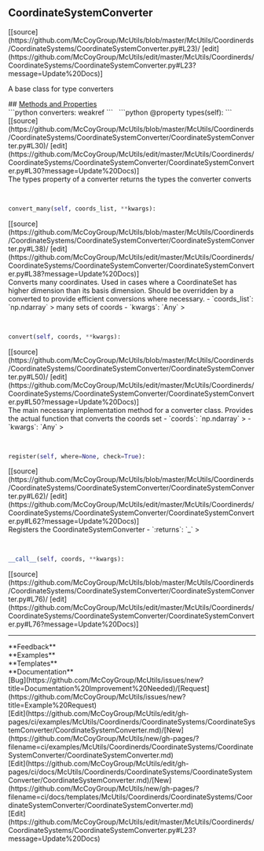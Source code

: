 ## <a id="McUtils.Coordinerds.CoordinateSystems.CoordinateSystemConverter.CoordinateSystemConverter">CoordinateSystemConverter</a> 

<div class="docs-source-link" markdown="1">
[[source](https://github.com/McCoyGroup/McUtils/blob/master/McUtils/Coordinerds/CoordinateSystems/CoordinateSystemConverter.py#L23)/
[edit](https://github.com/McCoyGroup/McUtils/edit/master/McUtils/Coordinerds/CoordinateSystems/CoordinateSystemConverter.py#L23?message=Update%20Docs)]
</div>

A base class for type converters







<div class="collapsible-section">
 <div class="collapsible-section collapsible-section-header" markdown="1">
## <a class="collapse-link" data-toggle="collapse" href="#methods" markdown="1"> Methods and Properties</a> <a class="float-right" data-toggle="collapse" href="#methods"><i class="fa fa-chevron-down"></i></a>
 </div>
 <div class="collapsible-section collapsible-section-body collapse show" id="methods" markdown="1">
 ```python
converters: weakref
```
<a id="McUtils.Coordinerds.CoordinateSystems.CoordinateSystemConverter.CoordinateSystemConverter.types" class="docs-object-method">&nbsp;</a> 
```python
@property
types(self): 
```
<div class="docs-source-link" markdown="1">
[[source](https://github.com/McCoyGroup/McUtils/blob/master/McUtils/Coordinerds/CoordinateSystems/CoordinateSystemConverter/CoordinateSystemConverter.py#L30)/
[edit](https://github.com/McCoyGroup/McUtils/edit/master/McUtils/Coordinerds/CoordinateSystems/CoordinateSystemConverter/CoordinateSystemConverter.py#L30?message=Update%20Docs)]
</div>
The types property of a converter returns the types the converter converts


<a id="McUtils.Coordinerds.CoordinateSystems.CoordinateSystemConverter.CoordinateSystemConverter.convert_many" class="docs-object-method">&nbsp;</a> 
```python
convert_many(self, coords_list, **kwargs): 
```
<div class="docs-source-link" markdown="1">
[[source](https://github.com/McCoyGroup/McUtils/blob/master/McUtils/Coordinerds/CoordinateSystems/CoordinateSystemConverter/CoordinateSystemConverter.py#L38)/
[edit](https://github.com/McCoyGroup/McUtils/edit/master/McUtils/Coordinerds/CoordinateSystems/CoordinateSystemConverter/CoordinateSystemConverter.py#L38?message=Update%20Docs)]
</div>
Converts many coordinates. Used in cases where a CoordinateSet has higher dimension
than its basis dimension. Should be overridden by a converted to provide efficient conversions
where necessary.
  - `coords_list`: `np.ndarray`
    > many sets of coords
  - `kwargs`: `Any`
    >


<a id="McUtils.Coordinerds.CoordinateSystems.CoordinateSystemConverter.CoordinateSystemConverter.convert" class="docs-object-method">&nbsp;</a> 
```python
convert(self, coords, **kwargs): 
```
<div class="docs-source-link" markdown="1">
[[source](https://github.com/McCoyGroup/McUtils/blob/master/McUtils/Coordinerds/CoordinateSystems/CoordinateSystemConverter/CoordinateSystemConverter.py#L50)/
[edit](https://github.com/McCoyGroup/McUtils/edit/master/McUtils/Coordinerds/CoordinateSystems/CoordinateSystemConverter/CoordinateSystemConverter.py#L50?message=Update%20Docs)]
</div>
The main necessary implementation method for a converter class.
Provides the actual function that converts the coords set
  - `coords`: `np.ndarray`
    > 
  - `kwargs`: `Any`
    >


<a id="McUtils.Coordinerds.CoordinateSystems.CoordinateSystemConverter.CoordinateSystemConverter.register" class="docs-object-method">&nbsp;</a> 
```python
register(self, where=None, check=True): 
```
<div class="docs-source-link" markdown="1">
[[source](https://github.com/McCoyGroup/McUtils/blob/master/McUtils/Coordinerds/CoordinateSystems/CoordinateSystemConverter/CoordinateSystemConverter.py#L62)/
[edit](https://github.com/McCoyGroup/McUtils/edit/master/McUtils/Coordinerds/CoordinateSystems/CoordinateSystemConverter/CoordinateSystemConverter.py#L62?message=Update%20Docs)]
</div>
Registers the CoordinateSystemConverter
  - `:returns`: `_`
    >


<a id="McUtils.Coordinerds.CoordinateSystems.CoordinateSystemConverter.CoordinateSystemConverter.__call__" class="docs-object-method">&nbsp;</a> 
```python
__call__(self, coords, **kwargs): 
```
<div class="docs-source-link" markdown="1">
[[source](https://github.com/McCoyGroup/McUtils/blob/master/McUtils/Coordinerds/CoordinateSystems/CoordinateSystemConverter/CoordinateSystemConverter.py#L76)/
[edit](https://github.com/McCoyGroup/McUtils/edit/master/McUtils/Coordinerds/CoordinateSystems/CoordinateSystemConverter/CoordinateSystemConverter.py#L76?message=Update%20Docs)]
</div>
 </div>
</div>












---


<div markdown="1" class="text-secondary">
<div class="container">
  <div class="row">
   <div class="col" markdown="1">
**Feedback**   
</div>
   <div class="col" markdown="1">
**Examples**   
</div>
   <div class="col" markdown="1">
**Templates**   
</div>
   <div class="col" markdown="1">
**Documentation**   
</div>
   <div class="col" markdown="1">
   
</div>
   <div class="col" markdown="1">
   
</div>
   <div class="col" markdown="1">
   
</div>
</div>
  <div class="row">
   <div class="col" markdown="1">
[Bug](https://github.com/McCoyGroup/McUtils/issues/new?title=Documentation%20Improvement%20Needed)/[Request](https://github.com/McCoyGroup/McUtils/issues/new?title=Example%20Request)   
</div>
   <div class="col" markdown="1">
[Edit](https://github.com/McCoyGroup/McUtils/edit/gh-pages/ci/examples/McUtils/Coordinerds/CoordinateSystems/CoordinateSystemConverter/CoordinateSystemConverter.md)/[New](https://github.com/McCoyGroup/McUtils/new/gh-pages/?filename=ci/examples/McUtils/Coordinerds/CoordinateSystems/CoordinateSystemConverter/CoordinateSystemConverter.md)   
</div>
   <div class="col" markdown="1">
[Edit](https://github.com/McCoyGroup/McUtils/edit/gh-pages/ci/docs/McUtils/Coordinerds/CoordinateSystems/CoordinateSystemConverter/CoordinateSystemConverter.md)/[New](https://github.com/McCoyGroup/McUtils/new/gh-pages/?filename=ci/docs/templates/McUtils/Coordinerds/CoordinateSystems/CoordinateSystemConverter/CoordinateSystemConverter.md)   
</div>
   <div class="col" markdown="1">
[Edit](https://github.com/McCoyGroup/McUtils/edit/master/McUtils/Coordinerds/CoordinateSystems/CoordinateSystemConverter.py#L23?message=Update%20Docs)   
</div>
   <div class="col" markdown="1">
   
</div>
   <div class="col" markdown="1">
   
</div>
   <div class="col" markdown="1">
   
</div>
</div>
</div>
</div>